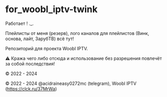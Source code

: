 # for_woobl_iptv-twink
Работает ! ._.

Плейлисты от меня (резерв), лого каналов для плейлистов (Винк, основа, лайт, ЗарубТВ) всё тут!

Репозиторий для проекта Woobl IPTV.

⚠️ Кража чего либо отсюда и использование без разрешения повлечёт за собой последствия!

© 2022 - 2024

© 2022 - 2024 @acidraineasy0272mc (telegram), Woobl IPTV (https://clck.ru/37MrWa)
